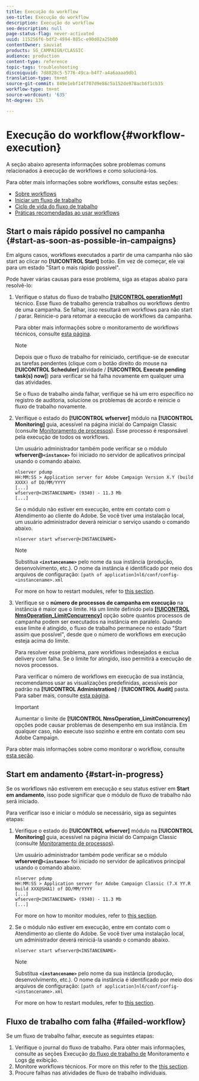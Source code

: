 ```yaml
---
title: Execução do workflow
seo-title: Execução do workflow
description: Execução do workflow
seo-description: null
page-status-flag: never-activated
uuid: 115256f6-bdf2-4594-885c-e90d02a25b80
contentOwner: sauviat
products: SG_CAMPAIGN/CLASSIC
audience: production
content-type: reference
topic-tags: troubleshooting
discoiquuid: 7d8828c5-5776-49ca-b4f7-a4a6aaaa9db1
translation-type: tm+mt
source-git-commit: 849e1ebf14f707d9e86c5a152de978acb6f1cb35
workflow-type: tm+mt
source-wordcount: '635'
ht-degree: 13%

---
```



# Execução do workflow{#workflow-execution}

A seção abaixo apresenta informações sobre problemas comuns relacionados à execução de workflows e como solucioná-los.

Para obter mais informações sobre workflows, consulte estas seções:

* [Sobre workflows](../../workflow/using/about-workflows.md)
* [Iniciar um fluxo de trabalho](../../workflow/using/starting-a-workflow.md)
* [Ciclo de vida do fluxo de trabalho](../../workflow/using/workflow-life-cycle.md)
* [Práticas recomendadas ao usar workflows](../../workflow/using/workflow-best-practices.md)

## Start o mais rápido possível no campanha {#start-as-soon-as-possible-in-campaigns}

Em alguns casos, workflows executados a partir de uma campanha não são start ao clicar no **[!UICONTROL Start]** botão. Em vez de começar, ele vai para um estado &quot;Start o mais rápido possível&quot;.

Pode haver várias causas para esse problema, siga as etapas abaixo para resolvê-lo:

1. Verifique o status do fluxo de trabalho [**[!UICONTROL operationMgt]**](../../workflow/using/campaign.md) técnico. Esse fluxo de trabalho gerencia trabalhos ou workflows dentro de uma campanha. Se falhar, isso resultará em workflows para não start / parar. Reinicie-o para retomar a execução de workflows da campanha.

   Para obter mais informações sobre o monitoramento de workflows técnicos, consulte [esta página](../../workflow/using/monitoring-technical-workflows.md).

   >[!NOTE]
   >
   >Depois que o fluxo de trabalho for reiniciado, certifique-se de executar as tarefas pendentes (clique com o botão direito do mouse na **[!UICONTROL Scheduler]** atividade / **[!UICONTROL Execute pending task(s) now]**) para verificar se há falha novamente em qualquer uma das atividades.

   Se o fluxo de trabalho ainda falhar, verifique se há um erro específico no registro de auditoria, solucione os problemas de acordo e reinicie o fluxo de trabalho novamente.

1. Verifique o estado do **[!UICONTROL wfserver]** módulo na **[!UICONTROL Monitoring]** guia, acessível na página inicial do Campaign Classic (consulte [Monitoramento de processos](../../production/using/monitoring-processes.md)). Esse processo é responsável pela execução de todos os workflows.

   Um usuário administrador também pode verificar se o módulo **wfserver@`<instance>`** foi iniciado no servidor de aplicativos principal usando o comando abaixo.

   ```
   nlserver pdump
   HH:MM:SS > Application server for Adobe Campaign Version X.Y (build XXXX) of DD/MM/YYYY
   [...]
   wfserver@<INSTANCENAME> (9340) - 11.3 Mb
   [...]
   ```

   Se o módulo não estiver em execução, entre em contato com o Atendimento ao cliente do Adobe. Se você tiver uma instalação local, um usuário administrador deverá reiniciar o serviço usando o comando abaixo.

   ```
   nlserver start wfserver@<INSTANCENAME>
   ```

   >[!NOTE]
   >
   >Substitua **`<instancename>`** pelo nome da sua instância (produção, desenvolvimento, etc.). O nome da instância é identificado por meio dos arquivos de configuração:
   >`[path of application]nl6/conf/config-<instancename>.xml`

   For more on how to restart modules, refer to [this section](../../production/using/usual-commands.md#module-launch-commands).

1. Verifique se o **número de processos de campanha em execução** na instância é maior que o limite. Há um limite definido pela [**[!UICONTROL NmsOperation_LimitConcurrency]**](../../installation/using/configuring-campaign-options.md#campaign-e-workflow-management) opção sobre quantos processos de campanha podem ser executados na instância em paralelo. Quando esse limite é atingido, o fluxo de trabalho permanece no estado &quot;Start assim que possível&quot;, desde que o número de workflows em execução esteja acima do limite.

   Para resolver esse problema, pare workflows indesejados e exclua delivery com falha. Se o limite for atingido, isso permitirá a execução de novos processos.

   Para verificar o número de workflows em execução de sua instância, recomendamos usar as visualizações predefinidas, acessíveis por padrão na **[!UICONTROL Administration]** / **[!UICONTROL Audit]** pasta. Para saber mais, consulte [esta página](../../workflow/using/monitoring-workflow-execution.md#filtering-workflows-status).

   >[!IMPORTANT]
   >
   >Aumentar o limite de **[!UICONTROL NmsOperation_LimitConcurrency]** opções pode causar problemas de desempenho em sua instância. Em qualquer caso, não execute isso sozinho e entre em contato com seu Adobe Campaign.

Para obter mais informações sobre como monitorar o workflow, consulte [esta seção](../../workflow/using/monitoring-workflow-execution.md).

## Start em andamento {#start-in-progress}

Se os workflows não estiverem em execução e seu status estiver em **Start em andamento**, isso pode significar que o módulo de fluxo de trabalho não será iniciado.

Para verificar isso e iniciar o módulo se necessário, siga as seguintes etapas:

1. Verifique o estado do **[!UICONTROL wfserver]** módulo na **[!UICONTROL Monitoring]** guia, acessível na página inicial do Campaign Classic (consulte [Monitoramento de processos](../../production/using/monitoring-processes.md)).

   Um usuário administrador também pode verificar se o módulo **wfserver@`<instance>`** foi iniciado no servidor de aplicativos principal usando o comando abaixo.

   ```
   nlserver pdump
   HH:MM:SS > Application server for Adobe Campaign Classic (7.X YY.R build XXX@SHA1) of DD/MM/YYYY
   [...]
   wfserver@<INSTANCENAME> (9340) - 11.3 Mb
   [...]
   ```

   For more on how to monitor modules, refer to [this section](../../production/using/usual-commands.md#monitoring-commands-).

1. Se o módulo não estiver em execução, entre em contato com o Atendimento ao cliente do Adobe. Se você tiver uma instalação local, um administrador deverá reiniciá-la usando o comando abaixo.

   ```
   nlserver start wfserver@<INSTANCENAME>
   ```

   >[!NOTE]
   >
   >Substitua **`<instancename>`** pelo nome da sua instância (produção, desenvolvimento, etc.). O nome da instância é identificado por meio dos arquivos de configuração:
   >`[path of application]nl6/conf/config-<instancename>.xml`

   For more on how to restart modules, refer to [this section](../../production/using/usual-commands.md#module-launch-commands).

## Fluxo de trabalho com falha {#failed-workflow}

Se um fluxo de trabalho falhar, execute as seguintes etapas:

1. Verifique o journal do fluxo de trabalho. Para obter mais informações, consulte as seções Execução [do fluxo de trabalho de](../../workflow/using/monitoring-workflow-execution.md) Monitoramento e Logs [de](../../workflow/using/monitoring-workflow-execution.md#displaying-logs) exibição.
1. Monitore workflows técnicos. For more on this refer to the [this section](../../workflow/using/monitoring-technical-workflows.md).
1. Procure falhas nas atividades de fluxo de trabalho individuais.
